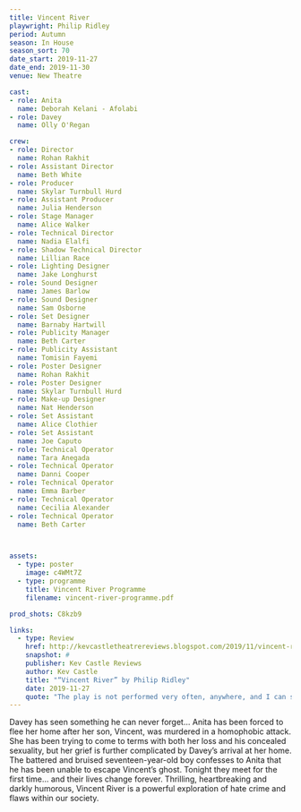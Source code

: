 ```yaml
---
title: Vincent River
playwright: Philip Ridley
period: Autumn
season: In House
season_sort: 70
date_start: 2019-11-27
date_end: 2019-11-30
venue: New Theatre

cast:
- role: Anita
  name: Deborah Kelani - Afolabi 
- role: Davey
  name: Olly O'Regan

crew: 
- role: Director
  name: Rohan Rakhit
- role: Assistant Director 
  name: Beth White
- role: Producer
  name: Skylar Turnbull Hurd
- role: Assistant Producer
  name: Julia Henderson
- role: Stage Manager 
  name: Alice Walker
- role: Technical Director 
  name: Nadia Elalfi
- role: Shadow Technical Director
  name: Lillian Race
- role: Lighting Designer 
  name: Jake Longhurst
- role: Sound Designer 
  name: James Barlow
- role: Sound Designer
  name: Sam Osborne
- role: Set Designer 
  name: Barnaby Hartwill
- role: Publicity Manager
  name: Beth Carter
- role: Publicity Assistant
  name: Tomisin Fayemi
- role: Poster Designer 
  name: Rohan Rakhit
- role: Poster Designer 
  name: Skylar Turnbull Hurd
- role: Make-up Designer
  name: Nat Henderson
- role: Set Assistant
  name: Alice Clothier
- role: Set Assistant
  name: Joe Caputo
- role: Technical Operator 
  name: Tara Anegada
- role: Technical Operator
  name: Danni Cooper
- role: Technical Operator
  name: Emma Barber
- role: Technical Operator
  name: Cecilia Alexander
- role: Technical Operator
  name: Beth Carter



assets:
  - type: poster
    image: c4WMt7Z
  - type: programme
    title: Vincent River Programme
    filename: vincent-river-programme.pdf

prod_shots: C8kzb9

links:
  - type: Review
    href: http://kevcastletheatrereviews.blogspot.com/2019/11/vincent-river-by-philip-ridley.html
    snapshot: # 
    publisher: Kev Castle Reviews
    author: Kev Castle 
    title: "“Vincent River” by Philip Ridley"
    date: 2019-11-27
    quote: "The play is not performed very often, anywhere, and I can see why because of the gritty, hard hitting story and the immense emotional involvement that is needed. It takes a special team of production folk and actors to deliver such an amazing and special, as well as emotionally draining piece of theatre. When it is done as well as this team have done it though, it isn't one that should be missed."
---
```


Davey has seen something he can never forget... Anita has been forced to flee her home after her son, Vincent, was murdered in a homophobic attack. She has been trying to come to terms with both her loss and his concealed sexuality, but her grief is further complicated by Davey’s arrival at her home. The battered and bruised seventeen-year-old boy confesses to Anita that he has been unable to escape Vincent’s ghost. Tonight they meet for the first time... and their lives change forever.
Thrilling, heartbreaking and darkly humorous, Vincent River is a powerful exploration of hate crime and flaws within our society.
